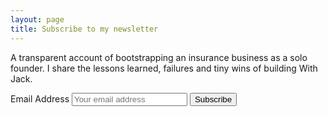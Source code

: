 ```yaml
---
layout: page
title: Subscribe to my newsletter
---
```


A transparent account of bootstrapping an insurance business as a solo founder. I share the lessons learned, failures and tiny wins of building With Jack.

<section class="newsletter-box inner-wide">
    <div class="inner">
        <!-- Begin MailChimp Signup Form -->
        <script src="https://assets.convertkit.com/assets/CKJS4.js?v=21"></script>
        <div id="mc_embed_signup" class="ck_control_group ck_email_field_group">
            <form action="https://app.convertkit.com/landing_pages/7063/subscribe" method="post" id="ck_subscribe_form" name="mc-embedded-subscribe-form" class="ck_subscribe_form validate gh-subscribe-form" target="_blank" data-remote="true" novalidate>
                <input type="hidden" value="{&quot;form_style&quot;:&quot;naked&quot;,&quot;embed_style&quot;:&quot;inline&quot;,&quot;embed_trigger&quot;:&quot;scroll_percentage&quot;,&quot;scroll_percentage&quot;:&quot;70&quot;,&quot;delay_seconds&quot;:&quot;10&quot;,&quot;display_position&quot;:&quot;br&quot;,&quot;display_devices&quot;:&quot;all&quot;,&quot;days_no_show&quot;:&quot;15&quot;,&quot;converted_behavior&quot;:&quot;show&quot;}" id="ck_form_options">
                <input type="hidden" name="id" value="7063" id="landing_page_id">
                <label for="mce-EMAIL" class="screen-reader-text">Email Address</label>
                <input type="email" value="" name="email" class="email subscribe-email" id="ck_emailField" placeholder="Your email address">
                <input type="submit" value="Subscribe" name="subscribe" id="mc-embedded-subscribe" class="button">
            </form>
        </div>
        <!--End mc_embed_signup-->
    </div><!-- .inner -->
</section><!-- .widget -->